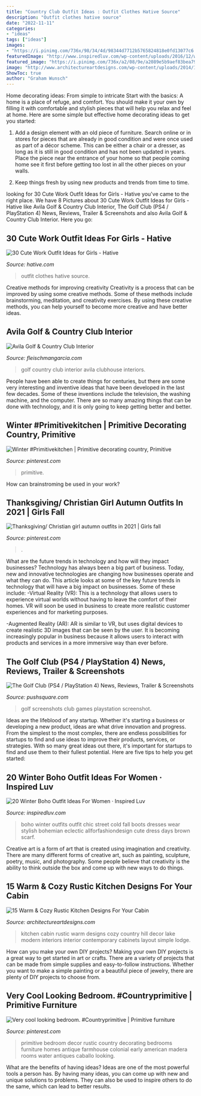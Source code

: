 ```yaml
---
title: "Country Club Outfit Ideas : Outfit Clothes Hative Source"
description: "Outfit clothes hative source"
date: "2022-11-11"
categories:
- "ideas"
tags: ["ideas"]
images:
- "https://i.pinimg.com/736x/98/34/4d/98344d7712b5765824818e0fd13077c6.jpg"
featuredImage: "http://www.inspiredluv.com/wp-content/uploads/2016/12/winter-boho-outfit-for-women.jpg"
featured_image: "https://i.pinimg.com/736x/a2/08/9e/a2089e5b9aef83bea79d20d08e8923d3.jpg"
image: "http://www.architectureartdesigns.com/wp-content/uploads/2014/10/15-Warm-Cozy-Rustic-Kitchen-Designs-For-Your-Cabin-6-630x420.jpg"
ShowToc: true
author: "Graham Wunsch"
---
```



Home decorating ideas: From simple to intricate
Start with the basics: A home is a place of refuge, and comfort. You should make it your own by filling it with comfortable and stylish pieces that will help you relax and feel at home. Here are some simple but effective home decorating ideas to get you started:
1. Add a design element with an old piece of furniture. Search online or in stores for pieces that are already in good condition and were once used as part of a décor scheme. This can be either a chair or a dresser, as long as it is still in good condition and has not been updated in years. Place the piece near the entrance of your home so that people coming home see it first before getting too lost in all the other pieces on your walls.

2. Keep things fresh by using new products and trends from time to time.

	

		
looking for 30 Cute Work Outfit Ideas for Girls - Hative you've came to the right place. We have 8 Pictures about 30 Cute Work Outfit Ideas for Girls - Hative like Avila Golf &amp; Country Club Interior, The Golf Club (PS4 / PlayStation 4) News, Reviews, Trailer &amp; Screenshots and also Avila Golf &amp; Country Club Interior. Here you go:
		
    
## 30 Cute Work Outfit Ideas For Girls - Hative

<img loading=lazy src="https://hative.com/wp-content/uploads/2015/02/work-outfit-ideas/2-cute-work-outfit-ideas-for-girls.jpg" onerror="this.onerror=null;this.src='https://tse4.mm.bing.net/th?id=OIP.aUaQlZhrYSzlL2ysEzIY7AHaLH&amp;pid=15.1';" alt="30 Cute Work Outfit Ideas for Girls - Hative">

_Source: hative.com_

>outfit clothes hative source. 

	

Creative methods for improving creativity
Creativity is a process that can be improved by using some creative methods. Some of these methods include brainstorming, meditation, and creativity exercises. By using these creative methods, you can help yourself to become more creative and have better ideas.

    
## Avila Golf &amp; Country Club Interior

<img loading=lazy src="https://www.fleischmangarcia.com/wp-content/uploads/2017/02/interiors-recreational-and-clubhouse-avila-golf-and-country-club-003.jpg" onerror="this.onerror=null;this.src='https://tse1.mm.bing.net/th?id=OIP.xtE6n57yf8DZBgbJowpAsAHaFj&amp;pid=15.1';" alt="Avila Golf &amp; Country Club Interior">

_Source: fleischmangarcia.com_

>golf country club interior avila clubhouse interiors. 

	

People have been able to create things for centuries, but there are some very interesting and inventive ideas that have been developed in the last few decades. Some of these inventions include the television, the washing machine, and the computer. There are so many amazing things that can be done with technology, and it is only going to keep getting better and better.

    
## Winter #Primitivekitchen | Primitive Decorating Country, Primitive

<img loading=lazy src="https://i.pinimg.com/736x/44/42/08/4442082280d5f2ee70a5f50e660f5dd1.jpg" onerror="this.onerror=null;this.src='https://tse3.mm.bing.net/th?id=OIP.SwMesRgvpR7P5wU_le_IUwHaNG&amp;pid=15.1';" alt="Winter #Primitivekitchen | Primitive decorating country, Primitive">

_Source: pinterest.com_

>primitive. 

	

How can brainstroming be used in your work?
 

    
## Thanksgiving/ Christian Girl Autumn Outfits In 2021 | Girls Fall

<img loading=lazy src="https://i.pinimg.com/736x/98/34/4d/98344d7712b5765824818e0fd13077c6.jpg" onerror="this.onerror=null;this.src='https://tse1.mm.bing.net/th?id=OIP.NaYljqhyQgj2TuldaMl1nwHaNK&amp;pid=15.1';" alt="Thanksgiving/ Christian girl autumn outfits in 2021 | Girls fall">

_Source: pinterest.com_

>. 

	

What are the future trends in technology and how will they impact businesses?
Technology has always been a big part of business. Today, new and innovative technologies are changing how businesses operate and what they can do. This article looks at some of the key future trends in technology that will have a big impact on businesses. Some of these include:
-Virtual Reality (VR): This is a technology that allows users to experience virtual worlds without having to leave the comfort of their homes. VR will soon be used in business to create more realistic customer experiences and for marketing purposes.

-Augmented Reality (AR): AR is similar to VR, but uses digital devices to create realistic 3D images that can be seen by the user. It is becoming increasingly popular in business because it allows users to interact with products and services in a more immersive way than ever before.

    
## The Golf Club (PS4 / PlayStation 4) News, Reviews, Trailer &amp; Screenshots

<img loading=lazy src="http://images.pushsquare.com/screenshots/61715/large.jpg" onerror="this.onerror=null;this.src='https://tse1.mm.bing.net/th?id=OIP.PziQUw02PbAEiu9-OVx8iwHaEK&amp;pid=15.1';" alt="The Golf Club (PS4 / PlayStation 4) News, Reviews, Trailer &amp; Screenshots">

_Source: pushsquare.com_

>golf screenshots club games playstation screenshot. 

	

Ideas are the lifeblood of any startup. Whether it's starting a business or developing a new product, ideas are what drive innovation and progress. From the simplest to the most complex, there are endless possibilities for startups to find and use ideas to improve their products, services, or strategies. With so many great ideas out there, it's important for startups to find and use them to their fullest potential. Here are five tips to help you get started:

    
## 20 Winter Boho Outfit Ideas For Women · Inspired Luv

<img loading=lazy src="http://www.inspiredluv.com/wp-content/uploads/2016/12/winter-boho-outfit-for-women.jpg" onerror="this.onerror=null;this.src='https://tse4.mm.bing.net/th?id=OIP.6lqHjsyYWHncT_kBHltkfQHaLl&amp;pid=15.1';" alt="20 Winter Boho Outfit Ideas For Women · Inspired Luv">

_Source: inspiredluv.com_

>boho winter outfits outfit chic street cold fall boots dresses wear stylish bohemian eclectic allforfashiondesign cute dress days brown scarf. 

	

Creative art is a form of art that is created using imagination and creativity. There are many different forms of creative art, such as painting, sculpture, poetry, music, and photography. Some people believe that creativity is the ability to think outside the box and come up with new ways to do things.

    
## 15 Warm &amp; Cozy Rustic Kitchen Designs For Your Cabin

<img loading=lazy src="http://www.architectureartdesigns.com/wp-content/uploads/2014/10/15-Warm-Cozy-Rustic-Kitchen-Designs-For-Your-Cabin-6-630x420.jpg" onerror="this.onerror=null;this.src='https://tse3.mm.bing.net/th?id=OIP.ZQ59vZvCPmbga1WvTHrZIwHaE8&amp;pid=15.1';" alt="15 Warm &amp; Cozy Rustic Kitchen Designs For Your Cabin">

_Source: architectureartdesigns.com_

>kitchen cabin rustic warm designs cozy country hill decor lake modern interiors interior contemporary cabinets layout simple lodge. 

	

How can you make your own DIY projects?
Making your own DIY projects is a great way to get started in art or crafts. There are a variety of projects that can be made from simple supplies and easy-to-follow instructions. Whether you want to make a simple painting or a beautiful piece of jewelry, there are plenty of DIY projects to choose from.

    
## Very Cool Looking Bedroom. #Countryprimitive | Primitive Furniture

<img loading=lazy src="https://i.pinimg.com/736x/a2/08/9e/a2089e5b9aef83bea79d20d08e8923d3.jpg" onerror="this.onerror=null;this.src='https://tse1.mm.bing.net/th?id=OIP.V_MCd2h521MUh0ZSt1tkpwHaJ4&amp;pid=15.1';" alt="Very cool looking bedroom. #Countryprimitive | Primitive furniture">

_Source: pinterest.com_

>primitive bedroom decor rustic country decorating bedrooms furniture homes antique farmhouse colonial early american madera rooms water antiques caballo looking. 

	

What are the benefits of having ideas?
Ideas are one of the most powerful tools a person has. By having many ideas, you can come up with new and unique solutions to problems. They can also be used to inspire others to do the same, which can lead to better results.

